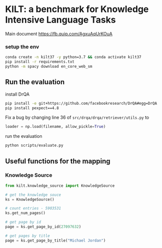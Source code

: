 # KILT: a benchmark for Knowledge Intensive Language Tasks

Main document https://fb.quip.com/AgxuAqUrKOuA

### setup the env

```bash
conda create -n kilt37 -y python=3.7 && conda activate kilt37
pip install -r requirements.txt
python -m spacy download en_core_web_sm
```

## Run the evaluation
install DrQA
```bash
pip install -e git+https://github.com/facebookresearch/DrQA#egg=DrQA
pip install pexpect==4.8
```

Fix a bug by changing line 36 of `src/drqa/drqa/retriever/utils.py` to

```python
loader = np.load(filename, allow_pickle=True)
```

run the evaluation
```bash
python scripts/evaluate.py
```


## Useful functions for the mapping

### Knowledge Source

```python
from kilt.knowledge_source import KnowledgeSource

# get the knowledge souce
ks = KnowledgeSource()

# count entries - 5903531
ks.get_num_pages()

# get page by id
page = ks.get_page_by_id(27097632)

# get pages by title
page = ks.get_page_by_title("Michael Jordan")
